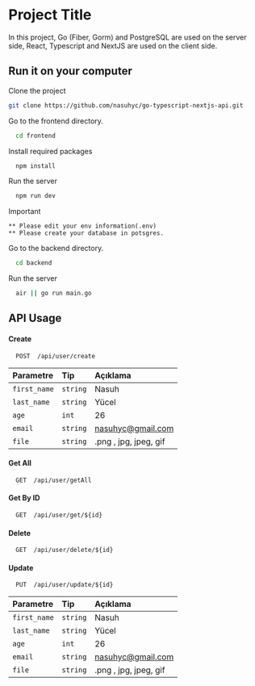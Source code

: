 # Project Title

In this project, Go (Fiber, Gorm) and PostgreSQL are used on the server side, React, Typescript and NextJS are used on the client side.

## Run it on your computer

Clone the project

```bash
git clone https://github.com/nasuhyc/go-typescript-nextjs-api.git
```

Go to the frontend directory.

```bash
  cd frontend
```

Install required packages

```bash
  npm install
```

Run the server

```bash
  npm run dev
```

Important

```
** Please edit your env information(.env)
** Please create your database in potsgres.

```

Go to the backend directory.

```bash
  cd backend
```

Run the server

```bash
  air || go run main.go
```

## API Usage

#### Create

```http
  POST  /api/user/create
```

| Parametre    | Tip      | Açıklama              |
| :----------- | :------- | :-------------------- |
| `first_name` | `string` | Nasuh                 |
| `last_name`  | `string` | Yücel                 |
| `age`        | `int`    | 26                    |
| `email`      | `string` | nasuhyc@gmail.com     |
| `file`       | `string` | .png , jpg, jpeg, gif |

#### Get All

```http
  GET  /api/user/getAll
```

#### Get By ID

```http
  GET  /api/user/get/${id}
```

#### Delete

```http
  GET  /api/user/delete/${id}
```

#### Update

```http
  PUT  /api/user/update/${id}
```

| Parametre    | Tip      | Açıklama              |
| :----------- | :------- | :-------------------- |
| `first_name` | `string` | Nasuh                 |
| `last_name`  | `string` | Yücel                 |
| `age`        | `int`    | 26                    |
| `email`      | `string` | nasuhyc@gmail.com     |
| `file`       | `string` | .png , jpg, jpeg, gif |
